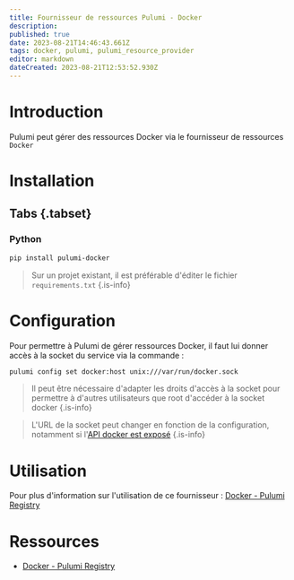 ```yaml
---
title: Fournisseur de ressources Pulumi - Docker
description: 
published: true
date: 2023-08-21T14:46:43.661Z
tags: docker, pulumi, pulumi_resource_provider
editor: markdown
dateCreated: 2023-08-21T12:53:52.930Z
---
```


# Introduction
Pulumi peut gérer des ressources Docker via le fournisseur de ressources `Docker`

# Installation 
## Tabs {.tabset}
### Python
```bash
pip install pulumi-docker
```
> Sur un projet existant, il est préférable d'éditer le fichier `requirements.txt`
{.is-info}

# Configuration
Pour permettre à Pulumi de gérer ressources Docker, il faut lui donner accès à la socket du service via la commande :
```bash
pulumi config set docker:host unix:///var/run/docker.sock
```
> Il peut être nécessaire d'adapter les droits d'accès à la socket pour permettre à d'autres utilisateurs que root d'accéder à la socket docker
{.is-info}

> L'URL de la socket peut changer en fonction de la configuration, notamment si l'[API docker est exposé](/docker/api/expose-api-systemd)
{.is-info}

# Utilisation
Pour plus d'information sur l'utilisation de ce fournisseur : [Docker - Pulumi Registry](https://www.pulumi.com/registry/packages/docker/)



# Ressources
- [Docker - Pulumi Registry](https://www.pulumi.com/registry/packages/docker/)